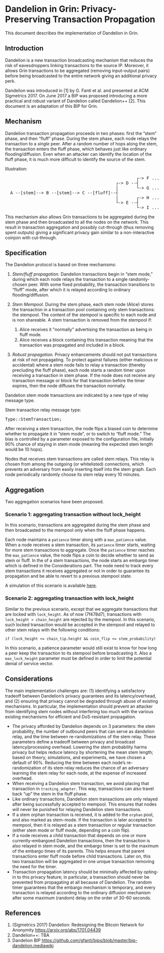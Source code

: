 Dandelion in Grin: Privacy-Preserving Transaction Propagation
==================
This document describes the implementation of Dandelion in Grin.
## Introduction

Dandelion is a new transaction broadcasting mechanism that reduces the risk of eavesdroppers linking transactions to the source IP. Moreover, it allows Grin transactions to be aggregated (removing input-output pairs) before being broadcasted to the entire network giving an additional privacy perk.

Dandelion was introduced in [1] by G. Fanti et al. and presented at ACM Sigmetrics 2017. On June 2017 a BIP was proposed introducing a more practical and robust variant of Dandelion called Dandelion++ [2].  This document is an adaptation of this BIP for Grin.

## Mechanism

Dandelion transaction propagation proceeds in two phases: first the “stem” phase, and then “fluff” phase. During the stem phase, each node relays the transaction to a *single* peer. After a random number of hops along the stem, the transaction enters the fluff phase, which behaves just like ordinary flooding/diffusion. Even when an attacker can identify the location of the fluff phase, it is much more difficult to identify the source of the stem.

Illustration:
<pre>
                                                   ┌-> F ...
                                           ┌-> D --┤
                                           |       └-> G ...
  A --[stem]--> B --[stem]--> C --[fluff]--┤
                                           |       ┌-> H ...
                                           └-> E --┤
                                                   └-> I ...
</pre>

This mechanism also allows Grin transactions to be aggregated during the stem phase and then broadcasted to all the nodes on the network. This result in transaction aggregation and possibly cut-through (thus removing spent outputs) giving a significant privacy gain similar to a non-interactive coinjoin with cut-through.

## Specification

The Dandelion protocol is based on three mechanisms:

1. *Stem/fluff propagation.* Dandelion transactions begin in “stem mode,” during which each node relays the transaction to a single randomly-chosen peer. With some fixed probability, the transaction transitions to “fluff” mode, after which it is relayed according to ordinary flooding/diffusion.

2. *Stem Mempool.* During the stem phase, each stem node (Alice) stores the transaction in a transaction pool containing only stem transactions: the stempool. The content of the stempool is specific to each node and is non shareable. A stem transaction is removed from the stempool if:

    1. Alice receives it "normally" advertising the transaction as being in fluff mode.
    2. Alice receives a block containing this transaction meaning that the transaction was propagated and included in a block.

3. *Robust propagation.* Privacy enhancements should not put transactions at risk of not propagating. To protect against failures (either malicious or accidental) where a stem node fails to relay a transaction (thereby precluding the fluff phase), each node starts a random timer upon receiving a transaction in stem phase. If the node does not receive any transaction message or block for that transaction before the timer expires, then the node diffuses the transaction normally.

Dandelion stem mode transactions are indicated by a new type of relay message type.

Stem transaction relay message type:
<pre>
Type::StemTransaction;
</pre>

After receiving a stem transaction, the node flips a biased coin to determine whether to propagate it in “stem mode”, or to switch to “fluff mode.” The bias is controlled by a parameter exposed to the configuration file, initially 90% chance of staying in stem mode (meaning the expected stem length would be 10 hops).

Nodes that receives stem transactions are called stem relays. This relay is chosen from among the outgoing (or whitelisted) connections, which prevents an adversary from easily inserting itself into the stem graph. Each node periodically randomly choose its stem relay every 10 minutes.

## Aggregation

Two aggregation scenarios have been proposed.

### Scenario 1: aggregating transaction without lock_height

In this scenario, transactions are aggregated during the stem phase and then broadcasted to the mempool only when the fluff phase happens.

Each node maintains a ```patience``` timer along with a ```max_patience``` value. When a node receives a stem transaction, its ```patience``` timer starts, waiting for more stem transactions to aggregate. Once the ```patience``` timer reaches the ```max_patience``` value, the node flips a coin to decide whether to send as stem or fluff.
In the of a stem transactions, the node starts an embargo timer which is defined in the Considerations part. The node need to track every stem transactions it receives aggregated or not in order to guarantee its propagation and be able to revert to a previous stempool state.

A simulation of this scenario is available [here](simulation.md).

### Scenario 2: aggregating transaction with lock_height

Similar to the previous scenario, except that we aggregate transactions that are locked with ```lock_height```. As of now (7f478d7), transactions with ```lock_height > chain_height``` are rejected by the mempool. In this scenario, such locked transaction would be accepted in the stempool and relayed to other stem relays with the following conditions:

```
if (lock_height <= chain_tip.height && coin_flip <= stem_probability)
```

In this scenario, a patience parameter would still exist to know for how long a peer keep the transaction to its stempool before broadcasting it. Also a ```max_lock_height``` parameter must be defined in order to limit the potential denial of service vector.


## Considerations

The main implementation challenges are: (1) identifying a satisfactory tradeoff between Dandelion’s privacy guarantees and its latency/overhead, and (2) ensuring that privacy cannot be degraded through abuse of existing mechanisms. In particular, the implementation should prevent an attacker from identifying stem nodes without interfering too much with the various existing mechanisms for efficient and DoS-resistant propagation.

* The privacy afforded by Dandelion depends on 3 parameters: the stem probability, the number of outbound peers that can serve as dandelion relay, and the time between re-randomizations of the stem relay. These parameters define a tradeoff between privacy and broadcast latency/processing overhead. Lowering the stem probability harms privacy but helps reduce latency by shortening the mean stem length; based on theory, simulations, and experiments, we have chosen a default of 90%. Reducing the time between each node’s re-randomization of its stem relay reduces the chance of an adversary learning the stem relay for each node, at the expense of increased overhead.
* When receiving a Dandelion stem transaction, we avoid placing that transaction in <code>tracking_adapter</code>. This way, transactions can also travel back “up” the stem in the fluff phase.
* Like ordinary transactions, Dandelion stem transactions are only relayed after being successfully accepted to mempool. This ensures that nodes will never be punished for relaying Dandelion stem transactions.
* If a stem orphan transaction is received, it is added to the <code>orphan</code> pool, and also marked as stem-mode. If the transaction is later accepted to mempool, then it is relayed as a stem transaction or regular transaction (either stem mode or fluff mode, depending on a coin flip).
* If a node receives a child transaction that depends on one or more currently-embargoed Dandelion transactions, then the transaction is also relayed in stem mode, and the embargo timer is set to the maximum of the embargo times of its parents. This helps ensure that parent transactions enter fluff mode before child transactions. Later on, this two transaction will be aggregated in one unique transaction removing the need for the timer.
* Transaction propagation latency should be minimally affected by opting-in to this privacy feature; in particular, a transaction should never be prevented from propagating at all because of Dandelion. The random timer guarantees that the embargo mechanism is temporary, and every transaction is relayed according to the ordinary diffusion mechanism after some maximum (random) delay on the order of 30-60 seconds.

## References
1. (Sigmetrics 2017) Dandelion: Redesigning the Bitcoin Network for Anonymity https://arxiv.org/abs/1701.04439
2. Dandelion++: TBA
3. Dandelion BIP https://github.com/gfanti/bips/blob/master/bip-dandelion.mediawiki

